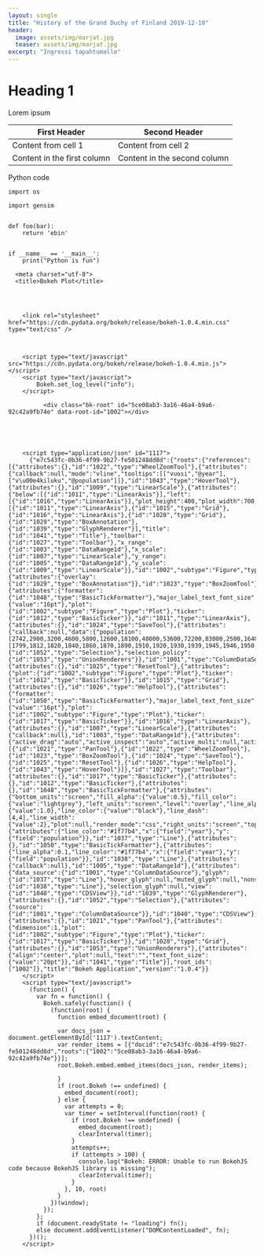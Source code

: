 ```yaml
---
layout: single
title: "History of the Grand Duchy of Finland 2019-12-10"
header:
  image: assets/img/marjat.jpg
  teaser: assets/img/marjat.jpg
excerpt: "Ingressi tapahtumalle"
---
```


# Heading 1

Lorem ipsum

First Header | Second Header
------------ | -------------
Content from cell 1 | Content from cell 2
Content in the first column | Content in the second column

Python code

``` 
import os

import gensim


def foo(bar):
    return 'ebin'


if __name__ == '__main__':
    print("Python is fun")
```

<media>
<html lang="en">
  
  <head>
    
      <meta charset="utf-8">
      <title>Bokeh Plot</title>
      
      
        
          
        <link rel="stylesheet" href="https://cdn.pydata.org/bokeh/release/bokeh-1.0.4.min.css" type="text/css" />
        
        
          
        <script type="text/javascript" src="https://cdn.pydata.org/bokeh/release/bokeh-1.0.4.min.js"></script>
        <script type="text/javascript">
            Bokeh.set_log_level("info");
        </script>
        
      
      
    
  </head>
  
  
  <body>
    
      
        
          
          
            
              <div class="bk-root" id="5ce08ab3-3a16-46a4-b9a6-92c42a9fb74e" data-root-id="1002"></div>
            
          
        
      
      
        <script type="application/json" id="1117">
          {"e7c543fc-0b36-4f99-9b27-fe501248dd8d":{"roots":{"references":[{"attributes":{},"id":"1022","type":"WheelZoomTool"},{"attributes":{"callback":null,"mode":"vline","tooltips":[["vuosi","@year"],["v\u00e4kiluku","@population"]]},"id":"1043","type":"HoverTool"},{"attributes":{},"id":"1009","type":"LinearScale"},{"attributes":{"below":[{"id":"1011","type":"LinearAxis"}],"left":[{"id":"1016","type":"LinearAxis"}],"plot_height":400,"plot_width":700,"renderers":[{"id":"1011","type":"LinearAxis"},{"id":"1015","type":"Grid"},{"id":"1016","type":"LinearAxis"},{"id":"1020","type":"Grid"},{"id":"1029","type":"BoxAnnotation"},{"id":"1039","type":"GlyphRenderer"}],"title":{"id":"1041","type":"Title"},"toolbar":{"id":"1027","type":"Toolbar"},"x_range":{"id":"1003","type":"DataRange1d"},"x_scale":{"id":"1007","type":"LinearScale"},"y_range":{"id":"1005","type":"DataRange1d"},"y_scale":{"id":"1009","type":"LinearScale"}},"id":"1002","subtype":"Figure","type":"Plot"},{"attributes":{"overlay":{"id":"1029","type":"BoxAnnotation"}},"id":"1023","type":"BoxZoomTool"},{"attributes":{"formatter":{"id":"1048","type":"BasicTickFormatter"},"major_label_text_font_size":{"value":"16pt"},"plot":{"id":"1002","subtype":"Figure","type":"Plot"},"ticker":{"id":"1012","type":"BasicTicker"}},"id":"1011","type":"LinearAxis"},{"attributes":{},"id":"1024","type":"SaveTool"},{"attributes":{"callback":null,"data":{"population":[2742,2900,3200,4600,5800,12600,18100,48000,53600,72200,83000,2500,16400,35000,51100,65200,75600,81000,81200,78600,80100],"year":[1799,1812,1820,1840,1860,1870,1890,1910,1920,1930,1939,1945,1946,1950,1959,1970,1979,1986,1996,2006,2011]},"selected":{"id":"1052","type":"Selection"},"selection_policy":{"id":"1053","type":"UnionRenderers"}},"id":"1001","type":"ColumnDataSource"},{"attributes":{},"id":"1025","type":"ResetTool"},{"attributes":{"plot":{"id":"1002","subtype":"Figure","type":"Plot"},"ticker":{"id":"1012","type":"BasicTicker"}},"id":"1015","type":"Grid"},{"attributes":{},"id":"1026","type":"HelpTool"},{"attributes":{"formatter":{"id":"1050","type":"BasicTickFormatter"},"major_label_text_font_size":{"value":"16pt"},"plot":{"id":"1002","subtype":"Figure","type":"Plot"},"ticker":{"id":"1017","type":"BasicTicker"}},"id":"1016","type":"LinearAxis"},{"attributes":{},"id":"1007","type":"LinearScale"},{"attributes":{"callback":null},"id":"1003","type":"DataRange1d"},{"attributes":{"active_drag":"auto","active_inspect":"auto","active_multi":null,"active_scroll":"auto","active_tap":"auto","tools":[{"id":"1021","type":"PanTool"},{"id":"1022","type":"WheelZoomTool"},{"id":"1023","type":"BoxZoomTool"},{"id":"1024","type":"SaveTool"},{"id":"1025","type":"ResetTool"},{"id":"1026","type":"HelpTool"},{"id":"1043","type":"HoverTool"}]},"id":"1027","type":"Toolbar"},{"attributes":{},"id":"1017","type":"BasicTicker"},{"attributes":{},"id":"1012","type":"BasicTicker"},{"attributes":{},"id":"1048","type":"BasicTickFormatter"},{"attributes":{"bottom_units":"screen","fill_alpha":{"value":0.5},"fill_color":{"value":"lightgrey"},"left_units":"screen","level":"overlay","line_alpha":{"value":1.0},"line_color":{"value":"black"},"line_dash":[4,4],"line_width":{"value":2},"plot":null,"render_mode":"css","right_units":"screen","top_units":"screen"},"id":"1029","type":"BoxAnnotation"},{"attributes":{"line_color":"#1f77b4","x":{"field":"year"},"y":{"field":"population"}},"id":"1037","type":"Line"},{"attributes":{},"id":"1050","type":"BasicTickFormatter"},{"attributes":{"line_alpha":0.1,"line_color":"#1f77b4","x":{"field":"year"},"y":{"field":"population"}},"id":"1038","type":"Line"},{"attributes":{"callback":null},"id":"1005","type":"DataRange1d"},{"attributes":{"data_source":{"id":"1001","type":"ColumnDataSource"},"glyph":{"id":"1037","type":"Line"},"hover_glyph":null,"muted_glyph":null,"nonselection_glyph":{"id":"1038","type":"Line"},"selection_glyph":null,"view":{"id":"1040","type":"CDSView"}},"id":"1039","type":"GlyphRenderer"},{"attributes":{},"id":"1052","type":"Selection"},{"attributes":{"source":{"id":"1001","type":"ColumnDataSource"}},"id":"1040","type":"CDSView"},{"attributes":{},"id":"1021","type":"PanTool"},{"attributes":{"dimension":1,"plot":{"id":"1002","subtype":"Figure","type":"Plot"},"ticker":{"id":"1017","type":"BasicTicker"}},"id":"1020","type":"Grid"},{"attributes":{},"id":"1053","type":"UnionRenderers"},{"attributes":{"align":"center","plot":null,"text":"","text_font_size":{"value":"20pt"}},"id":"1041","type":"Title"}],"root_ids":["1002"]},"title":"Bokeh Application","version":"1.0.4"}}
        </script>
        <script type="text/javascript">
          (function() {
            var fn = function() {
              Bokeh.safely(function() {
                (function(root) {
                  function embed_document(root) {
                    
                  var docs_json = document.getElementById('1117').textContent;
                  var render_items = [{"docid":"e7c543fc-0b36-4f99-9b27-fe501248dd8d","roots":{"1002":"5ce08ab3-3a16-46a4-b9a6-92c42a9fb74e"}}];
                  root.Bokeh.embed.embed_items(docs_json, render_items);
                
                  }
                  if (root.Bokeh !== undefined) {
                    embed_document(root);
                  } else {
                    var attempts = 0;
                    var timer = setInterval(function(root) {
                      if (root.Bokeh !== undefined) {
                        embed_document(root);
                        clearInterval(timer);
                      }
                      attempts++;
                      if (attempts > 100) {
                        console.log("Bokeh: ERROR: Unable to run BokehJS code because BokehJS library is missing");
                        clearInterval(timer);
                      }
                    }, 10, root)
                  }
                })(window);
              });
            };
            if (document.readyState != "loading") fn();
            else document.addEventListener("DOMContentLoaded", fn);
          })();
        </script>
    
  </body>
  
</html>
</media>